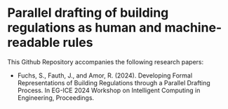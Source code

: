 # Parallel drafting of building regulations as human and machine-readable rules

This Github Repository accompanies the following research papers:

- Fuchs, S., Fauth, J., and Amor, R. (2024). Developing Formal Representations of Building Regulations through a Parallel Drafting Process. In EG-ICE 2024 Workshop on Intelligent Computing in Engineering, Proceedings.